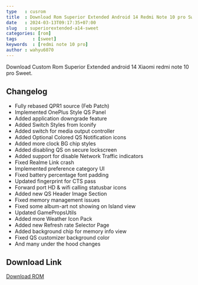 ```yaml
---
type   : cusrom
title  : Download Rom Superior Extended Android 14 Redmi Note 10 pro Sweet
date   : 2024-03-13T09:17:35+07:00
slug   : superiorextended-a14-sweet
categories: [rom]
tags      : [sweet]
keywords  : [redmi note 10 pro]
author : wahyu6070
---
```


Download Custom Rom Superior Extended android 14 Xiaomi redmi note 10 pro Sweet.

## Changelog
- Fully rebased QPR1 source (Feb Patch)
- Implemented OnePlus Style QS Panel
- Added application downgrade feature
- Added Switch Styles from Iconify
- Added switch for media output controller
- Added Optional Colored QS Notification icons
- Added more clock BG chip styles
- Added disabling QS on secure lockscreen
- Added support for disable Network Traffic indicators
- Fixed Realme Link crash
- Implemented preference category UI
- Fixed battery percentage font padding
- Updated fingerprint for CTS pass
- Forward port HD & wifi calling statusbar icons
- Added new QS Header Image Section
- Fixed memory management issues
- Fixed some album-art not showing on Island view
- Updated GamePropsUtils
- Added more Weather Icon Pack
- Added new Refresh rate Selector Page
- Added background chip for memory info view
- Fixed QS customizer background color
- And many under the hood changes


## Download Link
[Download ROM](https://www.pling.com/p/2126443/)


